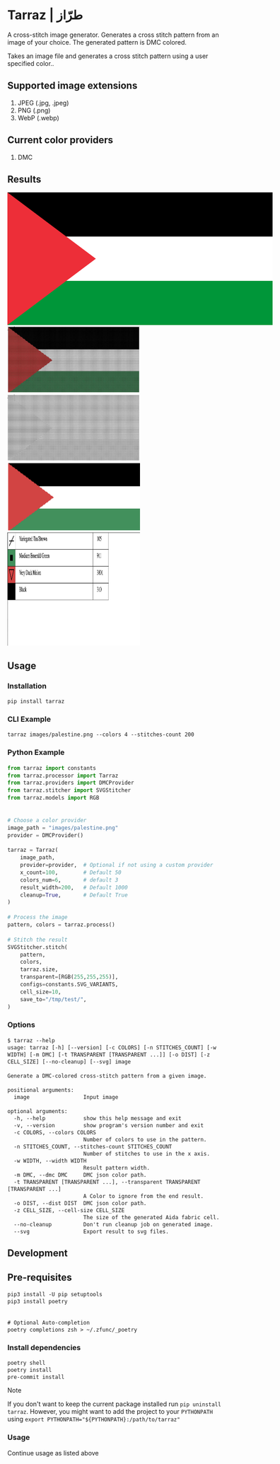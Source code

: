 # Tarraz | طرّاز
A cross-stitch image generator.
Generates a cross stitch pattern from an image of your choice. The generated pattern is DMC colored.

Takes an image file and generates a cross stitch pattern using a user specified color..

## Supported image extensions
1. JPEG (.jpg, .jpeg)
2. PNG (.png)
3. WebP (.webp)

## Current color providers
1. DMC

## Results

<img src="https://github.com/nitfe/tarraz/raw/v1.2.0/images/palestine.png" alt="Palestinian Flag" style="display: inline-block; margin: 0 auto; max-width: 600px"/>

<img src="https://github.com/nitfe/tarraz/raw/v1.2.0/images/results/colored_symbols.jpg" alt="Colored with Symbols" style="display: inline-block; margin: 0 auto; max-width: 300px"/>
<img src="https://github.com/nitfe/tarraz/raw/v1.2.0/images/results/black_white_symbols.jpg" alt="Black White with Symbols" style="display: inline-block; margin: 0 auto; max-width: 300px"/>
<img src="https://github.com/nitfe/tarraz/raw/v1.2.0/images/results/colored.jpg" alt="Colored" style="display: inline-block; margin: 0 auto; max-width: 300px"/>
<img src="https://github.com/nitfe/tarraz/raw/v1.2.0/images/results/key.jpg" alt="Keys" style="display: inline-block; margin: 0 auto; max-width: 300px; height: 256px"/>


## Usage
### Installation
```
pip install tarraz
```

### CLI Example
```shell
tarraz images/palestine.png --colors 4 --stitches-count 200
```

### Python Example

```python
from tarraz import constants
from tarraz.processor import Tarraz
from tarraz.providers import DMCProvider
from tarraz.stitcher import SVGStitcher
from tarraz.models import RGB


# Choose a color provider
image_path = "images/palestine.png"
provider = DMCProvider()

tarraz = Tarraz(
    image_path,
    provider=provider,  # Optional if not using a custom provider
    x_count=100,        # Default 50
    colors_num=6,       # default 3
    result_width=200,   # Default 1000
    cleanup=True,       # Default True
)

# Process the image
pattern, colors = tarraz.process()

# Stitch the result
SVGStitcher.stitch(
    pattern,
    colors,
    tarraz.size,
    transparent=[RGB(255,255,255)],
    configs=constants.SVG_VARIANTS,
    cell_size=10,
    save_to="/tmp/test/",
)

```

### Options
```shell
$ tarraz --help
usage: tarraz [-h] [--version] [-c COLORS] [-n STITCHES_COUNT] [-w WIDTH] [-m DMC] [-t TRANSPARENT [TRANSPARENT ...]] [-o DIST] [-z CELL_SIZE] [--no-cleanup] [--svg] image

Generate a DMC-colored cross-stitch pattern from a given image.

positional arguments:
  image                 Input image

optional arguments:
  -h, --help            show this help message and exit
  -v, --version         show program's version number and exit
  -c COLORS, --colors COLORS
                        Number of colors to use in the pattern.
  -n STITCHES_COUNT, --stitches-count STITCHES_COUNT
                        Number of stitches to use in the x axis.
  -w WIDTH, --width WIDTH
                        Result pattern width.
  -m DMC, --dmc DMC     DMC json color path.
  -t TRANSPARENT [TRANSPARENT ...], --transparent TRANSPARENT [TRANSPARENT ...]
                        A Color to ignore from the end result.
  -o DIST, --dist DIST  DMC json color path.
  -z CELL_SIZE, --cell-size CELL_SIZE
                        The size of the generated Aida fabric cell.
  --no-cleanup          Don't run cleanup job on generated image.
  --svg                 Export result to svg files.
```


## Development
## Pre-requisites
```shell
pip3 install -U pip setuptools
pip3 install poetry


# Optional Auto-completion
poetry completions zsh > ~/.zfunc/_poetry
```
### Install dependencies
```shell
poetry shell
poetry install
pre-commit install
```

> [!NOTE]
> If you don't want to keep the current package installed run
> `pip uninstall tarraz`. However, you might want to add the project
> to your `PYTHONPATH` using `export PYTHONPATH="${PYTHONPATH}:/path/to/tarraz"`

### Usage
Continue usage as listed above
